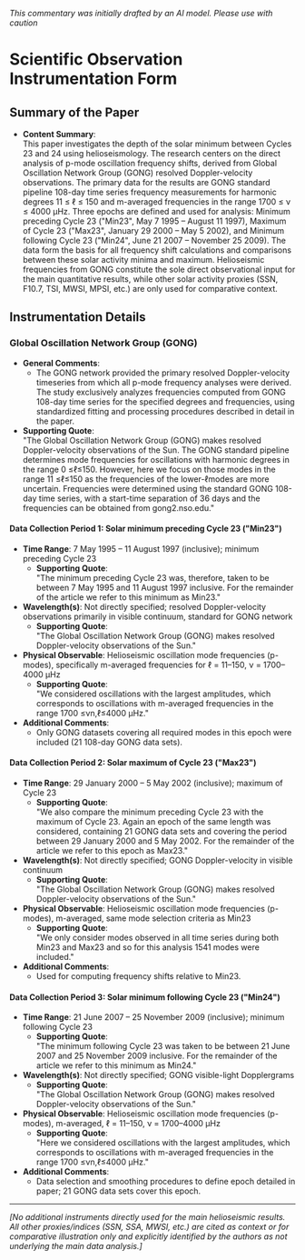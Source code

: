 _This commentary was initially drafted by an AI model. Please use with caution_

# Scientific Observation Instrumentation Form

## Summary of the Paper
- **Content Summary**:  
  This paper investigates the depth of the solar minimum between Cycles 23 and 24 using helioseismology. The research centers on the direct analysis of p-mode oscillation frequency shifts, derived from Global Oscillation Network Group (GONG) resolved Doppler-velocity observations. The primary data for the results are GONG standard pipeline 108-day time series frequency measurements for harmonic degrees 11 ≤ ℓ ≤ 150 and m-averaged frequencies in the range 1700 ≤ ν ≤ 4000 µHz. Three epochs are defined and used for analysis: Minimum preceding Cycle 23 ("Min23", May 7 1995 – August 11 1997), Maximum of Cycle 23 ("Max23", January 29 2000 – May 5 2002), and Minimum following Cycle 23 ("Min24", June 21 2007 – November 25 2009). The data form the basis for all frequency shift calculations and comparisons between these solar activity minima and maximum. Helioseismic frequencies from GONG constitute the sole direct observational input for the main quantitative results, while other solar activity proxies (SSN, F10.7, TSI, MWSI, MPSI, etc.) are only used for comparative context.

## Instrumentation Details

### Global Oscillation Network Group (GONG)
- **General Comments**:
  - The GONG network provided the primary resolved Doppler-velocity timeseries from which all p-mode frequency analyses were derived. The study exclusively analyzes frequencies computed from GONG 108-day time series for the specified degrees and frequencies, using standardized fitting and processing procedures described in detail in the paper.
- **Supporting Quote**:  
  "The Global Oscillation Network Group (GONG) makes resolved Doppler-velocity observations of the Sun. The GONG standard pipeline determines mode frequencies for oscillations with harmonic degrees in the range 0 ≤ℓ≤150. However, here we focus on those modes in the range 11 ≤ℓ≤150 as the frequencies of the lower-ℓmodes are more uncertain. Frequencies were determined using the standard GONG 108-day time series, with a start-time separation of 36 days and the frequencies can be obtained from gong2.nso.edu."

#### Data Collection Period 1: Solar minimum preceding Cycle 23 ("Min23")
- **Time Range**: 7 May 1995 – 11 August 1997 (inclusive); minimum preceding Cycle 23
  - **Supporting Quote**:  
    "The minimum preceding Cycle 23 was, therefore, taken to be between 7 May 1995 and 11 August 1997 inclusive. For the remainder of the article we refer to this minimum as Min23."
- **Wavelength(s)**: Not directly specified; resolved Doppler-velocity observations primarily in visible continuum, standard for GONG network
  - **Supporting Quote**:  
    "The Global Oscillation Network Group (GONG) makes resolved Doppler-velocity observations of the Sun."
- **Physical Observable**: Helioseismic oscillation mode frequencies (p-modes), specifically m-averaged frequencies for ℓ = 11–150, ν = 1700–4000 µHz
  - **Supporting Quote**:  
    "We considered oscillations with the largest amplitudes, which corresponds to oscillations with m-averaged frequencies in the range 1700 ≤νn,ℓ≤4000 µHz."
- **Additional Comments**:
  - Only GONG datasets covering all required modes in this epoch were included (21 108-day GONG data sets).

#### Data Collection Period 2: Solar maximum of Cycle 23 ("Max23")
- **Time Range**: 29 January 2000 – 5 May 2002 (inclusive); maximum of Cycle 23
  - **Supporting Quote**:  
    "We also compare the minimum preceding Cycle 23 with the maximum of Cycle 23. Again an epoch of the same length was considered, containing 21 GONG data sets and covering the period between 29 January 2000 and 5 May 2002. For the remainder of the article we refer to this epoch as Max23."
- **Wavelength(s)**: Not directly specified; GONG Doppler-velocity in visible continuum
  - **Supporting Quote**:  
    "The Global Oscillation Network Group (GONG) makes resolved Doppler-velocity observations of the Sun."
- **Physical Observable**: Helioseismic oscillation mode frequencies (p-modes), m-averaged, same mode selection criteria as Min23
  - **Supporting Quote**:  
    "We only consider modes observed in all time series during both Min23 and Max23 and so for this analysis 1541 modes were included."
- **Additional Comments**:
  - Used for computing frequency shifts relative to Min23.

#### Data Collection Period 3: Solar minimum following Cycle 23 ("Min24")
- **Time Range**: 21 June 2007 – 25 November 2009 (inclusive); minimum following Cycle 23
  - **Supporting Quote**:  
    "The minimum following Cycle 23 was taken to be between 21 June 2007 and 25 November 2009 inclusive. For the remainder of the article we refer to this minimum as Min24."
- **Wavelength(s)**: Not directly specified; GONG visible-light Dopplergrams
  - **Supporting Quote**:  
    "The Global Oscillation Network Group (GONG) makes resolved Doppler-velocity observations of the Sun."
- **Physical Observable**: Helioseismic oscillation mode frequencies (p-modes), m-averaged, ℓ = 11–150, ν = 1700–4000 µHz
  - **Supporting Quote**:  
    "Here we considered oscillations with the largest amplitudes, which corresponds to oscillations with m-averaged frequencies in the range 1700 ≤νn,ℓ≤4000 µHz."
- **Additional Comments**:
  - Data selection and smoothing procedures to define epoch detailed in paper; 21 GONG data sets cover this epoch.

---

*[No additional instruments directly used for the main helioseismic results. All other proxies/indices (SSN, SSA, MWSI, etc.) are cited as context or for comparative illustration only and explicitly identified by the authors as not underlying the main data analysis.]*
